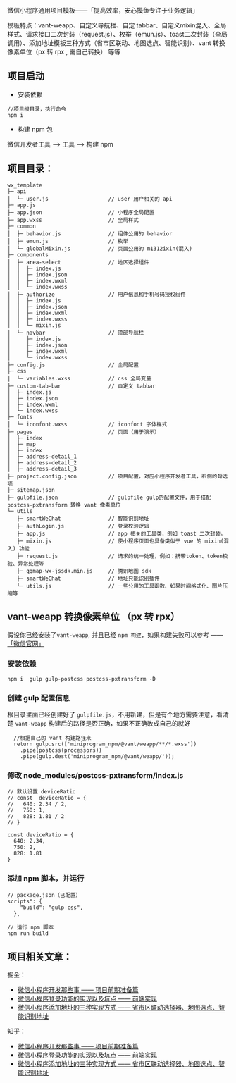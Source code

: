 微信小程序通用项目模板——「提高效率，~~安心摸鱼~~专注于业务逻辑」

模板特点：vant-weapp、自定义导航栏、自定 tabbar、自定义mixin混入、全局样式、请求接口二次封装（request.js）、枚举（emun.js）、toast二次封装（全局调用）、添加地址模板三种方式（省市区联动、地图选点、智能识别）、vant 转换像素单位（px 转 rpx , 需自己转换） 等等

## 项目启动

- 安装依赖
```
//项目根目录，执行命令
npm i
```
- 构建 npm 包

微信开发者工具 --> 工具 --> 构建 npm 


##  项目目录：

```
wx_template                                                        
├─ api                                                             
│  └─ user.js                   // user 用户相关的 api
├─ app.js                                                          
├─ app.json                     // 小程序全局配置
├─ app.wxss                     // 全局样式
├─ common                                                          
│  ├─ behavior.js               // 组件公用的 behavior 
│  ├─ emun.js                   // 枚举
│  └─ globalMixin.js            // 页面公用的 m1312ixin(混入)
├─ components                                           
│  ├─ area-select               // 地区选择组件
│  │  ├─ index.js      
│  │  ├─ index.json    
│  │  ├─ index.wxml    
│  │  └─ index.wxss            
│  ├─ authorize                 // 用户信息和手机号码授权组件
│  │  ├─ index.js                                                  
│  │  ├─ index.json                                                
│  │  ├─ index.wxml                                                
│  │  ├─ index.wxss                                                
│  │  └─ mixin.js                                                  
│  └─ navbar                    // 顶部导航栏
│     ├─ index.js                                                   
│     ├─ index.json                                                
│     ├─ index.wxml                                                
│     └─ index.wxss                                                
├─ config.js                    // 全局配置
├─ css                                                             
│  └─ variables.wxss            // css 全局变量
├─ custom-tab-bar               // 自定义 tabbar 
│  ├─ index.js                                                     
│  ├─ index.json                                                   
│  ├─ index.wxml                                                   
│  └─ index.wxss                                                   
├─ fonts                                                           
│  └─ iconfont.wxss             // iconfont 字体样式
├─ pages                        // 页面（用于演示）
│  ├─ index
│  ├─ map
│  ├─ index 
│  ├─ address-detail_1                                                 
│  ├─ address-detail_2                                                 
│  ├─ address-detail_3                                                 
├─ project.config.json          // 项目配置，对应小程序开发者工具，右侧的勾选项
├─ sitemap.json              
├─ gulpfile.json                // gulpfile gulp的配置文件，用于搭配 postcss-pxtransform 转换 vant 像素单位                    
└─ utils
   ├─ smartWeChat               // 智能识别地址                                                       
   ├─ authLogin.js              // 登录校验逻辑 
   ├─ app.js                    // app 相关的工具类，例如 toast 二次封装。  
   ├─ mixin.js                  // 使小程序页面也具备类似于 vue 的 mixin(混入) 功能
   ├─ request.js                // 请求的统一处理，例如：携带token、token校验、异常处理等
   ├─ qqmap-wx-jssdk.min.js     // 腾讯地图 sdk
   ├─ smartWeChat               // 地址只能识别插件            
   └─ utils.js                  // 一些公用的工具函数、如果时间格式化、图片压缩等
```

## vant-weapp 转换像素单位 （px 转 rpx）
假设你已经安装了`vant-weapp`, 并且已经 `npm 构建`，如果构建失败可以参考 —— [「微信官网」](https://developers.weixin.qq.com/miniprogram/dev/devtools/npm.html)
### 安装依赖
```
npm i  gulp gulp-postcss postcss-pxtransform -D
```
### 创建 gulp 配置信息 
根目录里面已经创建好了 `gulpfile.js`，不用新建，但是有个地方需要注意，看清楚 `vant-weapp` 构建后的路径是否正确，如果不正确改成自己的就好
```
  //根据自己的 vant 构建路径来
  return gulp.src(['miniprogram_npm/@vant/weapp/**/*.wxss']) 
    .pipe(postcss(processors))
    .pipe(gulp.dest('miniprogram_npm/@vant/weapp/'));
```
### 修改 node_modules/postcss-pxtransform/index.js 
```
// 默认设置 deviceRatio
// const  deviceRatio = {
//   640: 2.34 / 2,
//   750: 1,
//   828: 1.81 / 2
// }

const deviceRatio = {
  640: 2.34,
  750: 2,
  828: 1.81
}
```

### 添加 npm 脚本，并运行
``` 
// package.json（已配置）
scripts": {
    "build": "gulp css",
  },
```
```
// 运行 npm 脚本
npm run build
```

## 项目相关文章：

掘金：
- [微信小程序开发那些事 —— 项目前期准备篇](https://juejin.cn/post/6975434044024553503)
- [微信小程序登录功能的实现以及坑点 —— 前端实现](https://juejin.cn/post/6976455315298451470)
- [微信小程序添加地址的三种实现方式 —— 省市区联动选择器、地图选点、智能识别地址](https://juejin.cn/post/6979432031961022478)

知乎：
- [微信小程序开发那些事 —— 项目前期准备篇](https://zhuanlan.zhihu.com/p/382180744)
- [微信小程序登录功能的实现以及坑点 —— 前端实现](https://zhuanlan.zhihu.com/p/382588175)
- [微信小程序添加地址的三种实现方式 —— 省市区联动选择器、地图选点、智能识别地址](https://zhuanlan.zhihu.com/p/385354223)

